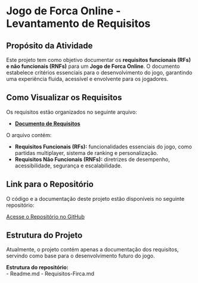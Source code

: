 #  Jogo de Forca Online - Levantamento de Requisitos  

##  Propósito da Atividade  
Este projeto tem como objetivo documentar os **requisitos funcionais (RFs) e não funcionais (RNFs)** para um **Jogo de Forca Online**. O documento estabelece critérios essenciais para o desenvolvimento do jogo, garantindo uma experiência fluida, acessível e envolvente para os jogadores.

##  Como Visualizar os Requisitos  
Os requisitos estão organizados no seguinte arquivo:  

-  **[Documento de Requisitos](./Requisitos_Forca.md)**  

O arquivo contém:  
-  **Requisitos Funcionais (RFs):** funcionalidades essenciais do jogo, como partidas multiplayer, sistema de ranking e personalização.  
-  **Requisitos Não Funcionais (RNFs):** diretrizes de desempenho, acessibilidade, segurança e escalabilidade.  

##  Link para o Repositório  
O código e a documentação deste projeto estão disponíveis no seguinte repositório:  

[ Acesse o Repositório no GitHub](https://github.com/Viniciusibin/projeto_forca)  

##  Estrutura do Projeto  
Atualmente, o projeto contém apenas a documentação dos requisitos, servindo como base para o desenvolvimento futuro do jogo.  

**Estrutura do repositório:**  
    - Readme.md
    - Requisitos-Firca.md
